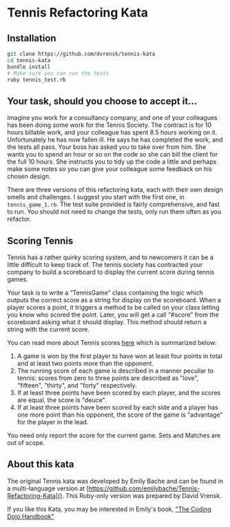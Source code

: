 # Tennis Refactoring Kata

## Installation

```bash
git clone https://github.com/dvrensk/tennis-kata
cd tennis-kata
bundle install
# Make sure you can run the tests
ruby tennis_test.rb
```

## Your task, should you choose to accept it…

Imagine you work for a consultancy company, and one of your colleagues has been doing some work for the Tennis Society. The contract is for 10 hours billable work, and your colleague has spent 8.5 hours working on it. Unfortunately he has now fallen ill. He says he has completed the work, and the tests all pass. Your boss has asked you to take over from him. She wants you to spend an hour or so on the code so she can bill the client for the full 10 hours. She instructs you to tidy up the code a little and perhaps make some notes so you can give your colleague some feedback on his chosen design.

There are three versions of this refactoring kata, each with their own design smells and challenges. I suggest you start with the first one, in `tennis_game_1.rb`. The test suite provided is fairly comprehensive, and fast to run. You should not need to change the tests, only run them often as you refactor.

## Scoring Tennis

Tennis has a rather quirky scoring system, and to newcomers it can be a little difficult to keep track of. The tennis society has contracted your company to build a scoreboard to display the current score during tennis games. 

Your task is to write a “TennisGame” class containing the logic which outputs the correct score as a string for display on the scoreboard. When a player scores a point, it triggers a method to be called on your class letting you know who scored the point. Later, you will get a call “#score” from the scoreboard asking what it should display. This method should return a string with the current score.

You can read more about Tennis scores [here](http://en.wikipedia.org/wiki/Tennis#Scoring) which is summarized below:

1. A game is won by the first player to have won at least four points in total and at least two points more than the opponent.
2. The running score of each game is described in a manner peculiar to tennis: scores from zero to three points are described as "love", "fifteen", "thirty", and "forty" respectively.
3. If at least three points have been scored by each player, and the scores are equal, the score is "deuce".
4. If at least three points have been scored by each side and a player has one more point than his opponent, the score of the game is "advantage" for the player in the lead.

You need only report the score for the current game. Sets and Matches are out of scope.

## About this kata

The original Tennis kata was developed by Emily Bache and can be found in a multi-language version at [https://github.com/emilybache/Tennis-Refactoring-Kata]().  This Ruby-only version was prepared by David Vrensk.

If you like this Kata, you may be interested in Emily's book, ["The Coding Dojo Handbook"](https://leanpub.com/codingdojohandbook)
